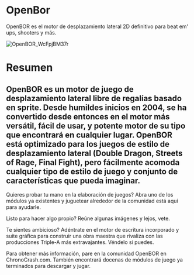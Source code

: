 # OpenBor
 OpenBOR es el motor de desplazamiento lateral 2D definitivo para beat em' ups, shooters y más. 
 
![OpenBOR_WcFpjBM37r](https://github.com/user-attachments/assets/4c72bd76-77a9-41fd-85c7-1e3a007be1ff)

# Resumen
## OpenBOR es un motor de juego de desplazamiento lateral libre de regalías basado en sprite. Desde humildes inicios en 2004, se ha convertido desde entonces en el motor más versátil, fácil de usar, y potente motor de su tipo que encontrará en cualquier lugar. OpenBOR está optimizado para los juegos de estilo de desplazamiento lateral (Double Dragon, Streets of Rage, Final Fight), pero fácilmente acomoda cualquier tipo de estilo de juego y conjunto de características que pueda imaginar.

Quieres probar tu mano en la elaboración de juegos? Abra uno de los módulos ya existentes y juguetear alrededor de la comunidad está aquí para ayudarle.

Listo para hacer algo propio? Reúne algunas imágenes y lejos, vete.

Te sientes ambicioso? Adéntrate en el motor de escritura incorporado y suite gráfica para construir una obra maestra que rivaliza con las producciones Triple-A más extravajantes. Véndelo si puedes.

Para obtener más información, pare en la comunidad OpenBOR en ChronoCrash.com. También encontrará docenas de módulos de juego ya terminados para descargar y jugar.
